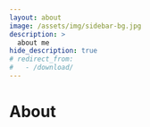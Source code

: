 ```yaml
---
layout: about
image: /assets/img/sidebar-bg.jpg
description: >
  about me
hide_description: true
# redirect_from:
#   - /download/
---
```

# About

<!--author-->


